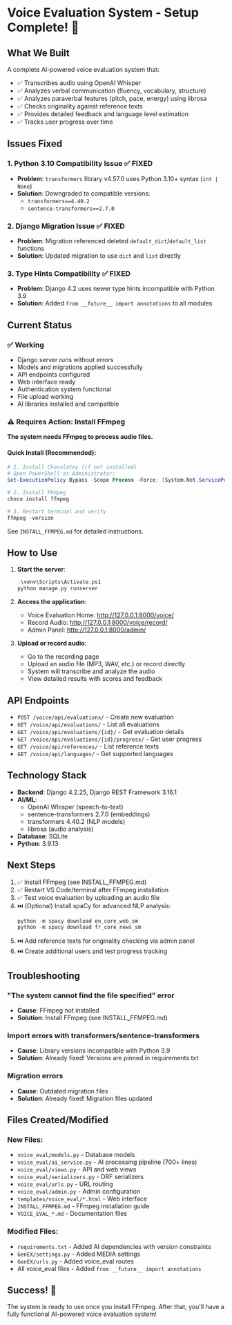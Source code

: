 # Voice Evaluation System - Setup Complete! 🎉

## What We Built

A complete AI-powered voice evaluation system that:
- ✅ Transcribes audio using OpenAI Whisper
- ✅ Analyzes verbal communication (fluency, vocabulary, structure)
- ✅ Analyzes paraverbal features (pitch, pace, energy) using librosa
- ✅ Checks originality against reference texts
- ✅ Provides detailed feedback and language level estimation
- ✅ Tracks user progress over time

## Issues Fixed

### 1. **Python 3.10 Compatibility Issue** ✅ FIXED
- **Problem**: `transformers` library v4.57.0 uses Python 3.10+ syntax (`int | None`)
- **Solution**: Downgraded to compatible versions:
  - `transformers==4.40.2`
  - `sentence-transformers==2.7.0`

### 2. **Django Migration Issue** ✅ FIXED
- **Problem**: Migration referenced deleted `default_dict`/`default_list` functions
- **Solution**: Updated migration to use `dict` and `list` directly

### 3. **Type Hints Compatibility** ✅ FIXED
- **Problem**: Django 4.2 uses newer type hints incompatible with Python 3.9
- **Solution**: Added `from __future__ import annotations` to all modules

## Current Status

### ✅ Working
- Django server runs without errors
- Models and migrations applied successfully
- API endpoints configured
- Web interface ready
- Authentication system functional
- File upload working
- AI libraries installed and compatible

### ⚠️ Requires Action: Install FFmpeg

**The system needs FFmpeg to process audio files.**

#### Quick Install (Recommended):
```powershell
# 1. Install Chocolatey (if not installed)
# Open PowerShell as Administrator:
Set-ExecutionPolicy Bypass -Scope Process -Force; [System.Net.ServicePointManager]::SecurityProtocol = [System.Net.ServicePointManager]::SecurityProtocol -bor 3072; iex ((New-Object System.Net.WebClient).DownloadString('https://community.chocolatey.org/install.ps1'))

# 2. Install FFmpeg
choco install ffmpeg

# 3. Restart terminal and verify
ffmpeg -version
```

See `INSTALL_FFMPEG.md` for detailed instructions.

## How to Use

1. **Start the server**:
   ```powershell
   .\venv\Scripts\Activate.ps1
   python manage.py runserver
   ```

2. **Access the application**:
   - Voice Evaluation Home: http://127.0.0.1:8000/voice/
   - Record Audio: http://127.0.0.1:8000/voice/record/
   - Admin Panel: http://127.0.0.1:8000/admin/

3. **Upload or record audio**:
   - Go to the recording page
   - Upload an audio file (MP3, WAV, etc.) or record directly
   - System will transcribe and analyze the audio
   - View detailed results with scores and feedback

## API Endpoints

- `POST /voice/api/evaluations/` - Create new evaluation
- `GET /voice/api/evaluations/` - List all evaluations
- `GET /voice/api/evaluations/{id}/` - Get evaluation details
- `GET /voice/api/evaluations/{id}/progress/` - Get user progress
- `GET /voice/api/references/` - List reference texts
- `GET /voice/api/languages/` - Get supported languages

## Technology Stack

- **Backend**: Django 4.2.25, Django REST Framework 3.16.1
- **AI/ML**: 
  - OpenAI Whisper (speech-to-text)
  - sentence-transformers 2.7.0 (embeddings)
  - transformers 4.40.2 (NLP models)
  - librosa (audio analysis)
- **Database**: SQLite
- **Python**: 3.9.13

## Next Steps

1. ✅ Install FFmpeg (see INSTALL_FFMPEG.md)
2. ✅ Restart VS Code/terminal after FFmpeg installation
3. ✅ Test voice evaluation by uploading an audio file
4. ⏭️ (Optional) Install spaCy for advanced NLP analysis:
   ```powershell
   python -m spacy download en_core_web_sm
   python -m spacy download fr_core_news_sm
   ```
5. ⏭️ Add reference texts for originality checking via admin panel
6. ⏭️ Create additional users and test progress tracking

## Troubleshooting

### "The system cannot find the file specified" error
- **Cause**: FFmpeg not installed
- **Solution**: Install FFmpeg (see INSTALL_FFMPEG.md)

### Import errors with transformers/sentence-transformers
- **Cause**: Library versions incompatible with Python 3.9
- **Solution**: Already fixed! Versions are pinned in requirements.txt

### Migration errors
- **Cause**: Outdated migration files
- **Solution**: Already fixed! Migration files updated

## Files Created/Modified

### New Files:
- `voice_eval/models.py` - Database models
- `voice_eval/ai_service.py` - AI processing pipeline (700+ lines)
- `voice_eval/views.py` - API and web views
- `voice_eval/serializers.py` - DRF serializers
- `voice_eval/urls.py` - URL routing
- `voice_eval/admin.py` - Admin configuration
- `templates/voice_eval/*.html` - Web interface
- `INSTALL_FFMPEG.md` - FFmpeg installation guide
- `VOICE_EVAL_*.md` - Documentation files

### Modified Files:
- `requirements.txt` - Added AI dependencies with version constraints
- `GenEX/settings.py` - Added MEDIA settings
- `GenEX/urls.py` - Added voice_eval routes
- All voice_eval files - Added `from __future__ import annotations`

## Success! 🎊

The system is ready to use once you install FFmpeg. After that, you'll have a fully functional AI-powered voice evaluation system!
